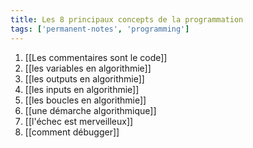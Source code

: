 ```yaml
---
title: Les 8 principaux concepts de la programmation
tags: ['permanent-notes', 'programming']
---
```


1. [[Les commentaires sont le code]]
2. [[les variables en algorithmie]]
3. [[les outputs en algorithmie]]
4. [[les inputs en algorithmie]]
5. [[les boucles en algorithmie]]
6. [[une démarche algorithmique]]
7. [[l'échec est merveilleux]]
8. [[comment débugger]]